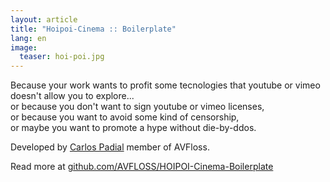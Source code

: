 ```yaml
---
layout: article
title: "Hoipoi-Cinema :: Boilerplate"
lang: en
image:
  teaser: hoi-poi.jpg
---
```

<p>
Because your work wants to profit some tecnologies that youtube or vimeo doesn't allow you to explore...
<br>
or because you don't want to sign youtube or vimeo licenses,
<br>
or because you want to avoid some kind of censorship,
<br>
or maybe you want to promote a hype without die-by-ddos.
</p>
<p>
Developed by <a href="http://surreal.asturnazari.com/">Carlos Padial</a> member of AVFloss.
</p>
<p>
Read more at <a href="https://github.com/AVFLOSS/HOIPOI-Cinema-Boilerplate">github.com/AVFLOSS/HOIPOI-Cinema-Boilerplate</a>
</p>
